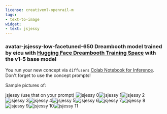 ```yaml
---
license: creativeml-openrail-m
tags:
- text-to-image
widget:
- text: jsjessy
---
```

### avatar-jsjessy-low-facetuned-650 Dreambooth model trained by eicu with [Hugging Face Dreambooth Training Space](https://huggingface.co/spaces/multimodalart/dreambooth-training) with the v1-5 base model

You run your new concept via `diffusers` [Colab Notebook for Inference](https://colab.research.google.com/github/huggingface/notebooks/blob/main/diffusers/sd_dreambooth_inference.ipynb). Don't forget to use the concept prompts! 

Sample pictures of:
  
  
  
  
  
  
  
  
  
  
  
jsjessy (use that on your prompt) 
![jsjessy 0](https://huggingface.co/eicu/avatar-jsjessy-low-facetuned-650/resolve/main/concept_images/jsjessy_%281%29.jpg)![jsjessy 1](https://huggingface.co/eicu/avatar-jsjessy-low-facetuned-650/resolve/main/concept_images/jsjessy_%282%29.jpg)![jsjessy 2](https://huggingface.co/eicu/avatar-jsjessy-low-facetuned-650/resolve/main/concept_images/jsjessy_%283%29.jpg)![jsjessy 3](https://huggingface.co/eicu/avatar-jsjessy-low-facetuned-650/resolve/main/concept_images/jsjessy_%284%29.jpg)![jsjessy 4](https://huggingface.co/eicu/avatar-jsjessy-low-facetuned-650/resolve/main/concept_images/jsjessy_%285%29.jpg)![jsjessy 5](https://huggingface.co/eicu/avatar-jsjessy-low-facetuned-650/resolve/main/concept_images/jsjessy_%286%29.jpg)![jsjessy 6](https://huggingface.co/eicu/avatar-jsjessy-low-facetuned-650/resolve/main/concept_images/jsjessy_%287%29.jpg)![jsjessy 7](https://huggingface.co/eicu/avatar-jsjessy-low-facetuned-650/resolve/main/concept_images/jsjessy_%288%29.jpg)![jsjessy 8](https://huggingface.co/eicu/avatar-jsjessy-low-facetuned-650/resolve/main/concept_images/jsjessy_%289%29.jpg)![jsjessy 9](https://huggingface.co/eicu/avatar-jsjessy-low-facetuned-650/resolve/main/concept_images/jsjessy_%2810%29.jpg)![jsjessy 10](https://huggingface.co/eicu/avatar-jsjessy-low-facetuned-650/resolve/main/concept_images/jsjessy_%2811%29.jpg)![jsjessy 11](https://huggingface.co/eicu/avatar-jsjessy-low-facetuned-650/resolve/main/concept_images/jsjessy_%2812%29.jpg)
